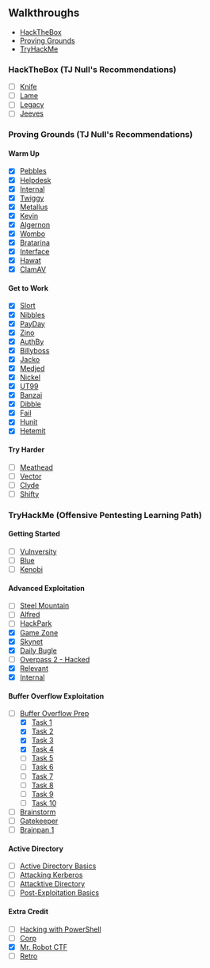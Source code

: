 ## Walkthroughs
* [HackTheBox](#hackthebox-tj-nulls-recommendations)
* [Proving Grounds](#proving-grounds-tj-nulls-recommendations)
* [TryHackMe](#tryhackme-offensive-pentesting-learning-path)

### HackTheBox (TJ Null's Recommendations)
* [ ] [Knife](/walkthroughs/htb/)
* [ ] [Lame](walkthroughs/htb/)
* [ ] [Legacy](/walkthroughs/htb/)
* [ ] [Jeeves](/walkthroughs/htb/)

### Proving Grounds (TJ Null's Recommendations)
#### Warm Up
* [x] [Pebbles](/walkthroughs/pg/pebbles/)
* [x] [Helpdesk](/walkthroughs/pg/helpdesk)
* [x] [Internal](/walkthroughs/pg/internal)
* [x] [Twiggy](/walkthroughs/pg/twiggy/)
* [x] [Metallus](/walkthroughs/pg/metallus/)
* [x] [Kevin](/walkthroughs/pg/kevin/)
* [x] [Algernon](/walkthroughs/pg/algernon/)
* [x] [Wombo](/walkthroughs/pg/wombo/)
* [x] [Bratarina](/walkthroughs/pg/bratarina/)
* [x] [Interface](/walkthroughs/pg/interface/)
* [x] [Hawat](/walkthroughs/pg/hawat/)
* [x] [ClamAV](/walkthroughs/pg/clamav/)

#### Get to Work
* [x] [Slort](/walkthroughs/pg/slort/)
* [x] [Nibbles](/walkthroughs/pg/nibbles/)
* [x] [PayDay](/walkthroughs/pg/payday/)
* [x] [Zino](/walkthroughs/pg/zino/)
* [x] [AuthBy](/walkthroughs/pg/authby/)
* [x] [Billyboss](/walkthroughs/pg/billyboss)
* [x] [Jacko](/walkthroughs/pg/jacko/)
* [x] [Medjed](/walkthroughspg/medjed/)
* [x] [Nickel](/walkthroughs/pg/nickel/)
* [x] [UT99](/walkthroughs/pg/ut99/)
* [x] [Banzai](/walkthroughs/pg/banzai/)
* [x] [Dibble](/walkthroughs/pg/dibble)
* [x] [Fail](/walkthroughs/pg/fail/)
* [x] [Hunit](/walkthroughs/pg/hunit/)
* [x] [Hetemit](/walkthroughs/pg/hetemit/)

#### Try Harder
* [ ] [Meathead](/walkthroughs/pg/meathead/)
* [ ] [Vector](/walkthroughs/pg/vector/)
* [ ] [Clyde](/walkthroughs/pg/clyde/)
* [ ] [Shifty](/walkthroughs/pg/shifty/)

### TryHackMe (Offensive Pentesting Learning Path)
#### Getting Started
* [ ] [Vulnversity](/thm/vulnversity/)
* [ ] [Blue](/thm/blue/)
* [ ] [Kenobi](/thm/kenobi/)

#### Advanced Exploitation
* [ ] [Steel Mountain](/walkthroughs/thm/steel-mountain/)
* [ ] [Alfred](/walkthroughs/thm/alfred/)
* [ ] [HackPark](/walkthroughs/thm/hackpark/)
* [x] [Game Zone](/walkthroughs/thm/game-zone/)
* [x] [Skynet](/walkthroughs/thm/skynet/)
* [x] [Daily Bugle](/walkthroughs/thm/daily-bugle/)
* [ ] [Overpass 2 - Hacked](/walkthroughs/thm/overpass2hacked/)
* [x] [Relevant](/walkthroughs//thm/relevant/)
* [x] [Internal](/walkthroughs/thm/internal/)

#### Buffer Overflow Exploitation
* [ ] [Buffer Overflow Prep](/walkthroughs/thm/buffer-overflow-prep/)
  * [x] [Task 1](/walkthroughs/thm/buffer-overflow-prep/task-1/) 
  * [x] [Task 2](/walkthroughs/thm/buffer-overflow-prep/task-2/) 
  * [x] [Task 3](/walkthroughs/thm/buffer-overflow-prep/task-3/) 
  * [x] [Task 4](/walkthroughs/thm/buffer-overflow-prep/task-4/) 
  * [ ] [Task 5](/walkthroughs/thm/buffer-overflow-prep/task-5/) 
  * [ ] [Task 6](/walkthroughs/thm/buffer-overflow-prep/task-6/) 
  * [ ] [Task 7](/walkthroughs/thm/buffer-overflow-prep/task-7/) 
  * [ ] [Task 8](/walkthroughs/thm/buffer-overflow-prep/task-8/) 
  * [ ] [Task 9](/walkthroughs/thm/buffer-overflow-prep/task-9/) 
  * [ ] [Task 10](/walkthroughs/thm/buffer-overflow-prep/task-10/) 
* [ ] [Brainstorm](/walkthroughs/thm/)
* [ ] [Gatekeeper](/walkthroughs/thm/)
* [ ] [Brainpan 1](/walkthroughs/thm/)

#### Active Directory
* [ ] [Active Directory Basics](/walkthroughs/thm/)
* [ ] [Attacking Kerberos](/walkthroughs/thm/)
* [ ] [Attacktive Directory](/walkthroughs/thm/)
* [ ] [Post-Exploitation Basics](/walkthroughs/thm/)

#### Extra Credit
* [ ] [Hacking with PowerShell](/walkthroughs/thm/)
* [ ] [Corp](/walkthroughs/thm/)
* [x] [Mr. Robot CTF](/walkthroughs/thm/mr-robot-ctf/)
* [ ] [Retro](/walkthroughs/thm/)
